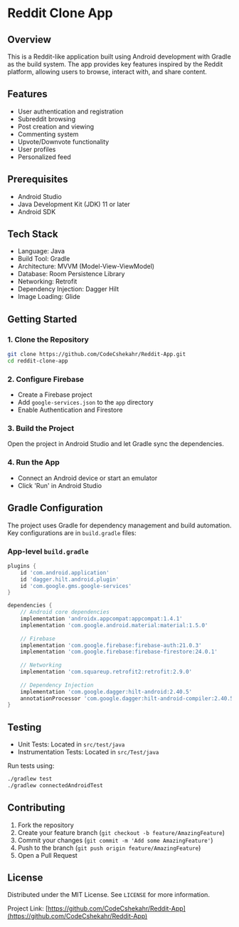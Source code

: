 # Reddit Clone App

## Overview
This is a Reddit-like application built using Android development with Gradle as the build system. The app provides key features inspired by the Reddit platform, allowing users to browse, interact with, and share content.

## Features
- User authentication and registration
- Subreddit browsing
- Post creation and viewing
- Commenting system
- Upvote/Downvote functionality
- User profiles
- Personalized feed

## Prerequisites
- Android Studio
- Java Development Kit (JDK) 11 or later
- Android SDK

## Tech Stack
- Language: Java
- Build Tool: Gradle
- Architecture: MVVM (Model-View-ViewModel)
- Database: Room Persistence Library
- Networking: Retrofit
- Dependency Injection: Dagger Hilt
- Image Loading: Glide

## Getting Started

### 1. Clone the Repository
```bash
git clone https://github.com/CodeCshekahr/Reddit-App.git
cd reddit-clone-app
```

### 2. Configure Firebase
- Create a Firebase project
- Add `google-services.json` to the `app` directory
- Enable Authentication and Firestore

### 3. Build the Project
Open the project in Android Studio and let Gradle sync the dependencies.

### 4. Run the App
- Connect an Android device or start an emulator
- Click 'Run' in Android Studio

## Gradle Configuration
The project uses Gradle for dependency management and build automation. Key configurations are in `build.gradle` files:

### App-level `build.gradle`
```groovy
plugins {
    id 'com.android.application'
    id 'dagger.hilt.android.plugin'
    id 'com.google.gms.google-services'
}

dependencies {
    // Android core dependencies
    implementation 'androidx.appcompat:appcompat:1.4.1'
    implementation 'com.google.android.material:material:1.5.0'
    
    // Firebase
    implementation 'com.google.firebase:firebase-auth:21.0.3'
    implementation 'com.google.firebase:firebase-firestore:24.0.1'
    
    // Networking
    implementation 'com.squareup.retrofit2:retrofit:2.9.0'
    
    // Dependency Injection
    implementation 'com.google.dagger:hilt-android:2.40.5'
    annotationProcessor 'com.google.dagger:hilt-android-compiler:2.40.5'
}
```

## Testing
- Unit Tests: Located in `src/test/java`
- Instrumentation Tests: Located in `src/Test/java`

Run tests using:
```bash
./gradlew test
./gradlew connectedAndroidTest
```

## Contributing
1. Fork the repository
2. Create your feature branch (`git checkout -b feature/AmazingFeature`)
3. Commit your changes (`git commit -m 'Add some AmazingFeature'`)
4. Push to the branch (`git push origin feature/AmazingFeature`)
5. Open a Pull Request

## License
Distributed under the MIT License. See `LICENSE` for more information.

Project Link: [https://github.com/CodeCshekahr/Reddit-App](https://github.com/CodeCshekahr/Reddit-App)

